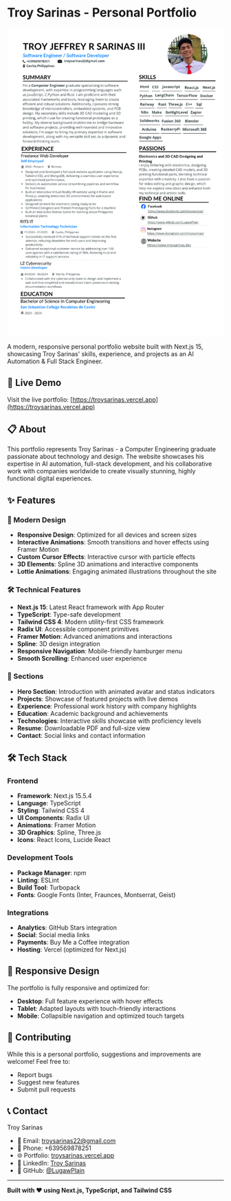 # Troy Sarinas - Personal Portfolio

![Portfolio Preview](public/SoftwareEngineerDeveloperSarinas.png)

A modern, responsive personal portfolio website built with Next.js 15, showcasing Troy Sarinas' skills, experience, and projects as an AI Automation & Full Stack Engineer.

## 🚀 Live Demo

Visit the live portfolio: [https://troysarinas.vercel.app](https://troysarinas.vercel.app)

## 📋 About

This portfolio represents Troy Sarinas - a Computer Engineering graduate passionate about technology and design. The website showcases his expertise in AI automation, full-stack development, and his collaborative work with companies worldwide to create visually stunning, highly functional digital experiences.

## ✨ Features

### 🎨 Modern Design

- **Responsive Design**: Optimized for all devices and screen sizes
- **Interactive Animations**: Smooth transitions and hover effects using Framer Motion
- **Custom Cursor Effects**: Interactive cursor with particle effects
- **3D Elements**: Spline 3D animations and interactive components
- **Lottie Animations**: Engaging animated illustrations throughout the site

### 🛠️ Technical Features

- **Next.js 15**: Latest React framework with App Router
- **TypeScript**: Type-safe development
- **Tailwind CSS 4**: Modern utility-first CSS framework
- **Radix UI**: Accessible component primitives
- **Framer Motion**: Advanced animations and interactions
- **Spline**: 3D design integration
- **Responsive Navigation**: Mobile-friendly hamburger menu
- **Smooth Scrolling**: Enhanced user experience

### 📱 Sections

- **Hero Section**: Introduction with animated avatar and status indicators
- **Projects**: Showcase of featured projects with live demos
- **Experience**: Professional work history with company highlights
- **Education**: Academic background and achievements
- **Technologies**: Interactive skills showcase with proficiency levels
- **Resume**: Downloadable PDF and full-size view
- **Contact**: Social links and contact information

## 🛠️ Tech Stack

### Frontend

- **Framework**: Next.js 15.5.4
- **Language**: TypeScript
- **Styling**: Tailwind CSS 4
- **UI Components**: Radix UI
- **Animations**: Framer Motion
- **3D Graphics**: Spline, Three.js
- **Icons**: React Icons, Lucide React

### Development Tools

- **Package Manager**: npm
- **Linting**: ESLint
- **Build Tool**: Turbopack
- **Fonts**: Google Fonts (Inter, Fraunces, Montserrat, Geist)

### Integrations

- **Analytics**: GitHub Stars integration
- **Social**: Social media links
- **Payments**: Buy Me a Coffee integration
- **Hosting**: Vercel (optimized for Next.js)

## 📱 Responsive Design

The portfolio is fully responsive and optimized for:

- **Desktop**: Full feature experience with hover effects
- **Tablet**: Adapted layouts with touch-friendly interactions
- **Mobile**: Collapsible navigation and optimized touch targets

## 🤝 Contributing

While this is a personal portfolio, suggestions and improvements are welcome! Feel free to:

- Report bugs
- Suggest new features
- Submit pull requests

## 📞 Contact

Troy Sarinas

- 📧 Email: troysarinas22@gmail.com
- 📱 Phone: +639569878251
- 🌐 Portfolio: [troysarinas.vercel.app](https://troysarinas.vercel.app)
- 💼 LinkedIn: [Troy Sarinas](https://linkedin.com/in/troysarinas)
- 🐙 GitHub: [@LugawPlain](https://github.com/LugawPlain)

---

**Built with ❤️ using Next.js, TypeScript, and Tailwind CSS**
